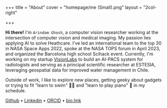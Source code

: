 +++
title = "About"
cover = "homepage/me (Small).png"
layout = "2col-right"

+++

**Hi there!** I'm `Arindam Ghosh`, a computer vision researcher working at the intersection of computer vision and medical imaging. My passion lies applying AI to solve Heathcare. I've led an international team to the top 30 in NASA Space Apps 2022, spoke at the NASA TOPS forum in April 2023, and organized the Barcelona high school Scihack event. Currently, I'm working on my startup [VisionLabs](https://visionlabs.tech/) to build an AI-PACS system for radiologists and serving as a principal scientific researcher at ESTESIA, leveraging geospatial data for improved water management in Chile.

Outside of work, I like to explore new places, getting geeky about gadgets or trying to fit "learn to swim" 🏊🏼 and "learn to play piano" 🎹 in my schedule.

[Github](https://github.com/aryndam9) • [Linkedin](https://www.linkedin.com/in/arindam-ghosh96) • [ORCID](https://orcid.org/0000-0003-2426-3115) • [bio.link](https://arindamghosh.bio.link/) 